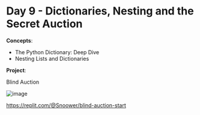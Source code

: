 # Day 9 - Dictionaries, Nesting and the Secret Auction

**Concepts**:
- The Python Dictionary: Deep Dive
- Nesting Lists and Dictionaries

**Project**:

Blind Auction

![image](https://github.com/Snoower/100-days-of-code-python/assets/56703794/fae152d4-5e26-47da-a65a-f16852cfa6dd)

https://replit.com/@Snoower/blind-auction-start
